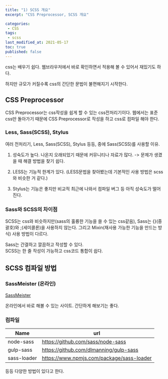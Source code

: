 ```yaml
---
title: "1) SCSS 개요"
excerpt: "CSS Preprocessor, SCSS 개요"

categories:
 - CSS
tags:
 - scss
last_modified_at: 2021-05-17
toc: true
published: false
---
```


css는 배우기 쉽다. 웹브라우저에서 바로 확인하면서 적용해 볼 수 있어서 재밌기도 하다. 

하지만 규모가 커질수록 css의 간단한 문법이 불편해지기 시작한다.  

## CSS Preprocessor
CSS Preprocessor는 css작성을 쉽게 할 수 있는 css전처리기이다. 웹에서는 표준 css만 돌아가기 때문에 CSS Preprocessor로 작성을 하고 css로 컴파일 해야 한다. 

### Less, Sass(SCSS), Stylus
여러 전처리기, Less, Sass(SCSS), Stylus 등등, 중에 Sass(SCSS)를 사용할 이유. 

  1. 성숙도가 높다. 나온지 오래되었기 때문에 커뮤니티나 자료가 많다. -> 문제가 생겼을 때 해결 방법을 찾기 쉽다. 

  2. LESS는 기능적 한계가 있다. (LESS문법을 찾아봤는데 기본적인 사용 방법은 scss와 비슷한 거 같다.)

  3. Stylus는 기능은 좋지만 비교적 최근에 나와서 컴파일 버그 등 아직 성숙도가 떨어진다. 

### Sass와 SCSS의 차이점
SCSS는 css와 비슷하지만(sass의 훌륭한 기능을 쓸 수 있는 css같음), Sass는 {}(중괄호)와 ;(세미콜론)을 사용하지 않는다.
그리고 Mixin(재사용 가능한 기능을 만드는 방식) 사용 방법이 다르다. 

Sass는 간결하고 깔끔하고 작성할 수 있다.  
SCSS는 한 줄 작성이 가능하고 css코드 통합이 쉽다. 

## SCSS 컴파일 방법
### SassMeister (온라인)
<a href="https://www.sassmeister.com/">SassMeister</a>

온라인에서 바로 해볼 수 있는 사이트. 간단하게 해보기는 좋다.

### 컴파일


| Name            | url     | 
| -------------   | -------------------------------------------------------- |
| node-sass       | <a href="https://github.com/sass/node-sass">https://github.com/sass/node-sass</a> |
| gulp-sass       | <a href="https://github.com/dlmanning/gulp-sass">https://github.com/dlmanning/gulp-sass</a> | 
| sass-loader      | <a href="https://www.npmjs.com/package/sass-loader">https://www.npmjs.com/package/sass-loader</a> | 




등등 다양한 방법이 있다고 한다. 

 
